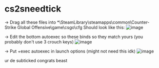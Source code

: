 # cs2sneedtick

-> Drag all these files into *\SteamLibrary\steamapps\common\Counter-Strike Global Offensive\game\csgo\cfg
Should look like this:
![image](https://github.com/z6m/cs2sneedtick/assets/58152411/390f6000-5229-4190-984c-67c6699008e2)

-> Edit the bottom autoexec so these binds so they match yours (you probably don't use 3 crouch keys)
![image](https://github.com/z6m/cs2sneedtick/assets/58152411/9b1a67cd-8d61-4423-bcb3-cbdca0de02be)

-> Put +exec autoexec in launch options (might not need this idk)
![image](https://github.com/z6m/cs2sneedtick/assets/58152411/af89df06-8001-4ad8-b99f-fcd56cb1cb92)

ur de subticked congrats beast
